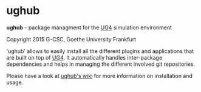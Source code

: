 # ughub #

**ughub** - package managment for the [UG4](https://github.com/UG4) simulation environment

Copyright 2015 G-CSC, Goethe University Frankfurt

'ughub' allows to easily install all the different plugins and applications that
are built on top of [UG4](https://github.com/UG4). It automatically handles inter-package dependencies
and helps in managing the different involved git repositories.

Please have a look at [ughub's wiki](https://github.com/UG4/ughub/wiki) for more information on installation and usage.
